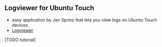 ## Logviewer for Ubuntu Touch

- easy application by Jan Sprinz that lets you view logs on Ubuntu Touch devices.
- [Logviewer](https://github.com/NeoTheThird/Logviewer)

[TODO tutorial]
